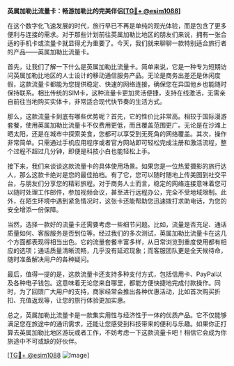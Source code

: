 **英属加勒比流量卡：畅游加勒比的完美伴侣[[TG💪+ @esim1088](https://t.me/s/esim1088)]**

在这个数字化飞速发展的时代，旅行早已不再是单纯的观光体验，而是包含了更多便利与连接的需求。对于那些计划前往英属加勒比地区的朋友们来说，拥有一张合适的手机卡或流量卡就显得尤为重要了。今天，我们就来聊聊一款特别适合旅行者的产品——英属加勒比流量卡。

首先，让我们了解一下什么是英属加勒比流量卡。简单来说，它是一种专为短期访问英属加勒比地区的人士设计的移动通信服务产品。无论是商务出差还是休闲度假，这款流量卡都能为您提供稳定、快速的网络连接，确保您在异国他乡也能随时保持联系。相比传统的SIM卡，这种流量卡更加灵活便捷，支持在线激活，无需亲自前往当地购买实体卡，非常适合现代快节奏的生活方式。

那么，这款流量卡到底有哪些优势呢？首先，它的性价比非常高。相较于国际漫游套餐，使用英属加勒比流量卡不仅费用更低，而且覆盖范围更广。无论是在沙滩上晒太阳，还是在城市中探索美食，您都可以享受到无死角的网络覆盖。其次，操作非常简单。只需通过手机应用程序或者官方网站即可轻松完成注册和激活流程，整个过程不超过几分钟，即便是科技小白也能轻松上手。

接下来，我们来谈谈这款流量卡的具体使用场景。如果您是一位热爱摄影的旅行达人，那么这款卡绝对是您的最佳拍档。有了它，您可以随时随地上传美图到社交平台，与朋友们分享您的精彩旅程。对于商务人士而言，稳定的网络连接意味着您可以随时处理工作邮件，参加视频会议，甚至进行远程办公，完全不受地域限制。此外，在陌生环境中遇到紧急情况时，这张卡还能帮助您迅速拨打求助电话，为您的安全增添一份保障。

当然，选择一款好的流量卡还需要考虑一些细节问题。比如，流量是否充足、通话质量如何、客服服务是否到位等。经过我们的多次测试，英属加勒比流量卡在这几个方面都表现得相当出色。它的流量套餐丰富多样，从日常浏览到重度使用都有相应的选项；通话质量清晰流畅，几乎没有延迟现象；而客服团队更是全天候待命，随时准备解决用户的各种疑问。

最后，值得一提的是，这款流量卡还支持多种支付方式，包括信用卡、PayPal以及各种电子钱包。这意味着无论您来自哪里，都能方便快捷地完成付款操作。同时，为了回馈广大用户的支持，商家经常会推出各种优惠活动，比如首次购买折扣、充值返现等，让您的旅行体验更加实惠。

总之，英属加勒比流量卡是一款集实用性与经济性于一体的优质产品。它不仅能够满足您在旅途中的通讯需求，还能让您感受到科技带来的便利与乐趣。如果你正打算去英属加勒比地区游玩或者工作，不妨考虑一下这款流量卡吧！相信它会成为你旅途中不可或缺的好伙伴。

[[TG💪+ @esim1088](https://t.me/s/esim1088) ![Image](https://i.postimg.cc/4NQfJmqS/Snipaste-2025-05-13-00-14-12.png)]